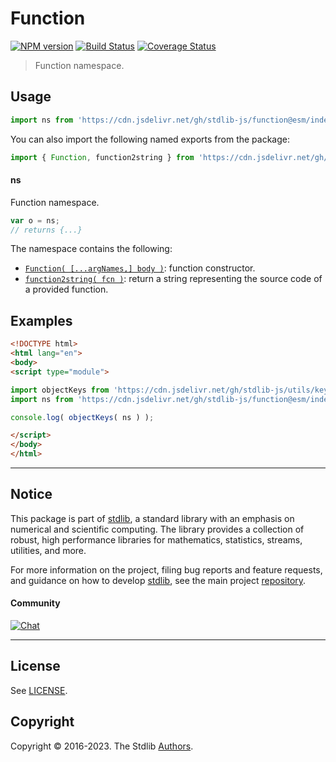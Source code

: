 <!--

@license Apache-2.0

Copyright (c) 2022 The Stdlib Authors.

Licensed under the Apache License, Version 2.0 (the "License");
you may not use this file except in compliance with the License.
You may obtain a copy of the License at

   http://www.apache.org/licenses/LICENSE-2.0

Unless required by applicable law or agreed to in writing, software
distributed under the License is distributed on an "AS IS" BASIS,
WITHOUT WARRANTIES OR CONDITIONS OF ANY KIND, either express or implied.
See the License for the specific language governing permissions and
limitations under the License.

-->

# Function

[![NPM version][npm-image]][npm-url] [![Build Status][test-image]][test-url] [![Coverage Status][coverage-image]][coverage-url] <!-- [![dependencies][dependencies-image]][dependencies-url] -->

> Function namespace.



<section class="usage">

## Usage

```javascript
import ns from 'https://cdn.jsdelivr.net/gh/stdlib-js/function@esm/index.mjs';
```

You can also import the following named exports from the package:

```javascript
import { Function, function2string } from 'https://cdn.jsdelivr.net/gh/stdlib-js/function@esm/index.mjs';
```

#### ns

Function namespace.

```javascript
var o = ns;
// returns {...}
```

The namespace contains the following:

<!-- <toc pattern="*"> -->

<div class="namespace-toc">

-   <span class="signature">[`Function( [...argNames,] body )`][@stdlib/function/ctor]</span><span class="delimiter">: </span><span class="description">function constructor.</span>
-   <span class="signature">[`function2string( fcn )`][@stdlib/function/to-string]</span><span class="delimiter">: </span><span class="description">return a string representing the source code of a provided function.</span>

</div>

<!-- </toc> -->

</section>

<!-- /.usage -->

<section class="examples">

## Examples

<!-- TODO: better examples -->

<!-- eslint no-undef: "error" -->

```html
<!DOCTYPE html>
<html lang="en">
<body>
<script type="module">

import objectKeys from 'https://cdn.jsdelivr.net/gh/stdlib-js/utils/keys@esm/index.mjs';
import ns from 'https://cdn.jsdelivr.net/gh/stdlib-js/function@esm/index.mjs';

console.log( objectKeys( ns ) );

</script>
</body>
</html>
```

</section>

<!-- /.examples -->

<!-- Section for related `stdlib` packages. Do not manually edit this section, as it is automatically populated. -->

<section class="related">

</section>

<!-- /.related -->

<!-- Section for all links. Make sure to keep an empty line after the `section` element and another before the `/section` close. -->


<section class="main-repo" >

* * *

## Notice

This package is part of [stdlib][stdlib], a standard library with an emphasis on numerical and scientific computing. The library provides a collection of robust, high performance libraries for mathematics, statistics, streams, utilities, and more.

For more information on the project, filing bug reports and feature requests, and guidance on how to develop [stdlib][stdlib], see the main project [repository][stdlib].

#### Community

[![Chat][chat-image]][chat-url]

---

## License

See [LICENSE][stdlib-license].


## Copyright

Copyright &copy; 2016-2023. The Stdlib [Authors][stdlib-authors].

</section>

<!-- /.stdlib -->

<!-- Section for all links. Make sure to keep an empty line after the `section` element and another before the `/section` close. -->

<section class="links">

[npm-image]: http://img.shields.io/npm/v/@stdlib/function.svg
[npm-url]: https://npmjs.org/package/@stdlib/function

[test-image]: https://github.com/stdlib-js/function/actions/workflows/test.yml/badge.svg?branch=main
[test-url]: https://github.com/stdlib-js/function/actions/workflows/test.yml?query=branch:main

[coverage-image]: https://img.shields.io/codecov/c/github/stdlib-js/function/main.svg
[coverage-url]: https://codecov.io/github/stdlib-js/function?branch=main

<!--

[dependencies-image]: https://img.shields.io/david/stdlib-js/function.svg
[dependencies-url]: https://david-dm.org/stdlib-js/function/main

-->

[chat-image]: https://img.shields.io/gitter/room/stdlib-js/stdlib.svg
[chat-url]: https://app.gitter.im/#/room/#stdlib-js_stdlib:gitter.im

[stdlib]: https://github.com/stdlib-js/stdlib

[stdlib-authors]: https://github.com/stdlib-js/stdlib/graphs/contributors

[umd]: https://github.com/umdjs/umd
[es-module]: https://developer.mozilla.org/en-US/docs/Web/JavaScript/Guide/Modules

[deno-url]: https://github.com/stdlib-js/function/tree/deno
[umd-url]: https://github.com/stdlib-js/function/tree/umd
[esm-url]: https://github.com/stdlib-js/function/tree/esm
[branches-url]: https://github.com/stdlib-js/function/blob/main/branches.md

[stdlib-license]: https://raw.githubusercontent.com/stdlib-js/function/main/LICENSE

<!-- <toc-links> -->

[@stdlib/function/ctor]: https://github.com/stdlib-js/function/tree/main/ctor

[@stdlib/function/to-string]: https://github.com/stdlib-js/function/tree/main/to-string

<!-- </toc-links> -->

</section>

<!-- /.links -->

